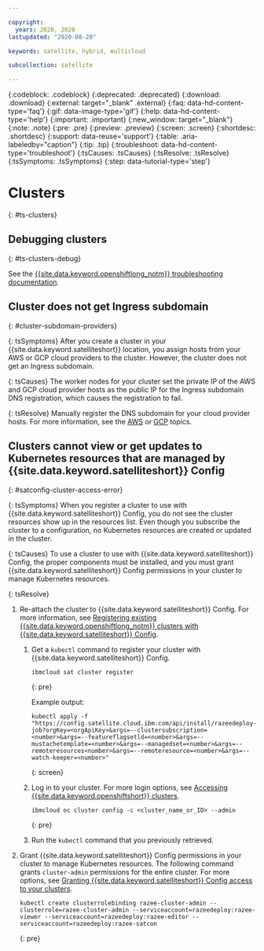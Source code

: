 ```yaml
---

copyright:
  years: 2020, 2020
lastupdated: "2020-08-20"

keywords: satellite, hybrid, multicloud

subcollection: satellite

---
```


{:codeblock: .codeblock}
{:deprecated: .deprecated}
{:download: .download}
{:external: target="_blank" .external}
{:faq: data-hd-content-type='faq'}
{:gif: data-image-type='gif'}
{:help: data-hd-content-type='help'}
{:important: .important}
{:new_window: target="_blank"}
{:note: .note}
{:pre: .pre}
{:preview: .preview}
{:screen: .screen}
{:shortdesc: .shortdesc}
{:support: data-reuse='support'}
{:table: .aria-labeledby="caption"}
{:tip: .tip}
{:troubleshoot: data-hd-content-type='troubleshoot'}
{:tsCauses: .tsCauses}
{:tsResolve: .tsResolve}
{:tsSymptoms: .tsSymptoms}
{:step: data-tutorial-type='step'}


# Clusters
{: #ts-clusters}

## Debugging clusters
{: #ts-clusters-debug}

See the [{{site.data.keyword.openshiftlong_notm}} troubleshooting documentation](/docs/openshift?topic=openshift-cs_troubleshoot).

## Cluster does not get Ingress subdomain
{: #cluster-subdomain-providers}

{: tsSymptoms}
After you create a cluster in your {{site.data.keyword.satelliteshort}} location, you assign hosts from your AWS or GCP cloud providers to the cluster. However, the cluster does not get an Ingress subdomain.

{: tsCauses}
The worker nodes for your cluster set the private IP of the AWS and GCP cloud provider hosts as the public IP for the Ingress subdomain DNS registration, which causes the registration to fail.

{: tsResolve}
Manually register the DNS subdomain for your cloud provider hosts. For more information, see the [AWS](/docs/satellite?topic=satellite-providers#aws-reqs-dns-cluster-nlb) or [GCP](/docs/satellite?topic=satellite-providers#gcp-reqs-dns-cluster-nlb) topics.

## Clusters cannot view or get updates to Kubernetes resources that are managed by {{site.data.keyword.satelliteshort}} Config
{: #satconfig-cluster-access-error}

{: tsSymptoms}
When you register a cluster to use with {{site.data.keyword.satelliteshort}} Config, you do not see the cluster resources show up in the resources list. Even though you subscribe the cluster to a configuration, no Kubernetes resources are created or updated in the cluster. 

{: tsCauses}
To use a cluster to use with {{site.data.keyword.satelliteshort}} Config, the proper components must be installed, and you must grant {{site.data.keyword.satelliteshort}} Config permissions in your cluster to manage Kubernetes resources.

{: tsResolve}
1.  Re-attach the cluster to {{site.data.keyword.satelliteshort}} Config. For more information, see [Registering existing {{site.data.keyword.openshiftlong_notm}} clusters with {{site.data.keyword.satelliteshort}} Config](/docs/satellite?topic=satellite-cluster-config#existing-openshift-clusters).
    1.  Get a `kubectl` command to register your cluster with {{site.data.keyword.satelliteshort}} Config.
        ```
        ibmcloud sat cluster register
        ```
        {: pre}

        Example output:
        ```
        kubectl apply -f "https://config.satellite.cloud.ibm.com/api/install/razeedeploy-job?orgKey=<orgApiKey>&args=--clustersubscription=<number>&args=--featureflagsetld=<number>&args=--mustachetemplate=<number>&args=--managedset=<number>&args=--remoteresources<number>&args=--remoteresource=<number>&args=--watch-keeper=<number>"
        ```
        {: screen}
    2.  Log in to your cluster. For more login options, see [Accessing {{site.data.keyword.openshiftshort}} clusters](/docs/openshift?topic=openshift-access_cluster).
        ```
        ibmcloud oc cluster config -c <cluster_name_or_ID> --admin
        ```
        {: pre}
    3.  Run the `kubectl` command that you previously retrieved.
2.  Grant {{site.data.keyword.satelliteshort}} Config permissions in your cluster to manage Kubernetes resources. The following command grants `cluster-admin` permissions for the entire cluster. For more options, see [Granting {{site.data.keyword.satelliteshort}} Config access to your clusters](/docs/satellite?topic=satellite-cluster-config#setup-clusters-satconfig-access).
    ```
    kubectl create clusterrolebinding razee-cluster-admin --clusterrole=razee-cluster-admin --serviceaccount=razeedeploy:razee-viewer --serviceaccount=razeedeploy:razee-editor --serviceaccount=razeedeploy:razee-satcon
    ```
    {: pre}


